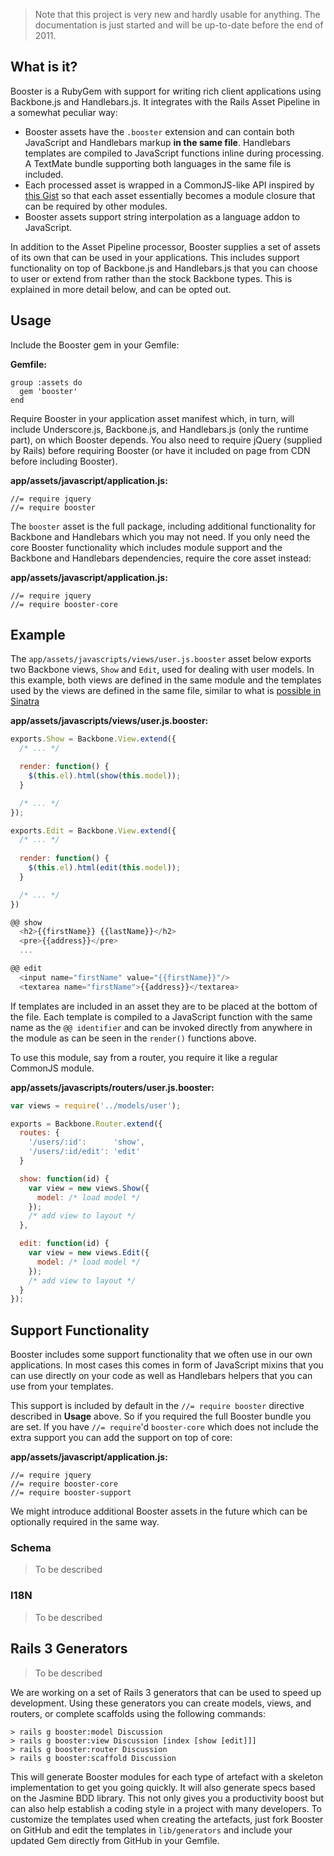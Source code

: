 > Note that this project is very new and hardly usable for anything.
> The documentation is just started and will be up-to-date before
> the end of 2011.

## What is it?

Booster is a RubyGem with support for writing rich client applications using
Backbone.js and Handlebars.js. It integrates with the Rails Asset Pipeline
in a somewhat peculiar way:

* Booster assets have the `.booster` extension and can contain both
  JavaScript and Handlebars markup __in the same file__. Handlebars templates
  are compiled to JavaScript functions inline during processing. A TextMate
  bundle supporting both languages in the same file is included.
* Each processed asset is wrapped in a CommonJS-like API inspired by
  [this Gist](https://gist.github.com/1153919) so that each asset
  essentially becomes a module closure that can be required by other modules.
* Booster assets support string interpolation as a language addon to JavaScript.

In addition to the Asset Pipeline processor, Booster supplies a set of
assets of its own that can be used in your applications. This includes
support functionality on top of Backbone.js and Handlebars.js that you
can choose to user or extend from rather than the stock Backbone types. This
is explained in more detail below, and can be opted out.

## Usage

Include the Booster gem in your Gemfile:

**Gemfile:**

    group :assets do
      gem 'booster'
    end

Require Booster in your application asset manifest which, in turn, will
include Underscore.js, Backbone.js, and Handlebars.js (only the runtime part),
on which Booster depends. You also need to require jQuery (supplied by Rails) before
requiring Booster (or have it included on page from CDN before including Booster).

**app/assets/javascript/application.js:**

    //= require jquery
    //= require booster

The `booster` asset is the full package, including additional functionality for Backbone
and Handlebars which you may not need. If you only need the core Booster functionality
which includes module support and the Backbone and Handlebars dependencies, require
the core asset instead:

**app/assets/javascript/application.js:**

    //= require jquery
    //= require booster-core

## Example

The `app/assets/javascripts/views/user.js.booster` asset below exports
two Backbone views, `Show` and `Edit`, used for dealing with user models.
In this example, both views are defined in the same module and the templates used by the
views are defined in the same file, similar to what is
[possible in Sinatra](http://www.sinatrarb.com/intro#Inline%20Templates)

**app/assets/javascripts/views/user.js.booster:**

```javascript
exports.Show = Backbone.View.extend({
  /* ... */

  render: function() {
    $(this.el).html(show(this.model));
  }

  /* ... */
});

exports.Edit = Backbone.View.extend({
  /* ... */
  
  render: function() {
    $(this.el).html(edit(this.model));
  }

  /* ... */
})

@@ show
  <h2>{{firstName}} {{lastName}}</h2>
  <pre>{{address}}</pre>
  ...

@@ edit
  <input name="firstName" value="{{firstName}}"/>
  <textarea name="firstName">{{address}}</textarea>
```

If templates are included in an asset they are to be placed at the bottom of the
file. Each template is compiled to a JavaScript function with the same name
as the `@@ identifier` and can be invoked directly from anywhere in the module as
can be seen in the `render()` functions above.

To use this module, say from a router, you require it like a regular CommonJS module.

**app/assets/javascripts/routers/user.js.booster:**

```javascript
var views = require('../models/user');

exports = Backbone.Router.extend({
  routes: {
    '/users/:id':      'show',
    '/users/:id/edit': 'edit'
  }

  show: function(id) {
    var view = new views.Show({
      model: /* load model */
    });
    /* add view to layout */
  },

  edit: function(id) {
    var view = new views.Edit({
      model: /* load model */
    });
    /* add view to layout */
  }
});
```

## Support Functionality

Booster includes some support functionality that we often use in our own applications. In most cases
this comes in form of JavaScript mixins that you can use directly on your code as well as Handlebars
helpers that you can use from your templates.

This support is included by default in the `//= require booster` directive described in __Usage__ above.
So if you required the full Booster bundle you are set. If you have `//= require`'d `booster-core` which does
not include the extra support you can add the support on top of core:

**app/assets/javascript/application.js:**

    //= require jquery
    //= require booster-core
    //= require booster-support

We might introduce additional Booster assets in the future which can be optionally required in the same way.

### Schema

> To be described

### I18N

> To be described

## Rails 3 Generators

> To be described

We are working on a set of Rails 3 generators that can be used to speed up development. Using these
generators you can create models, views, and routers, or complete scaffolds using the following
commands:

    > rails g booster:model Discussion
    > rails g booster:view Discussion [index [show [edit]]]
    > rails g booster:router Discussion
    > rails g booster:scaffold Discussion

This will generate Booster modules for each type of artefact with a skeleton implementation to get
you going quickly. It will also generate specs based on the Jasmine BDD library. This not only gives
you a productivity boost but can also help establish a coding style in a project with many developers.
To customize the templates used when creating the artefacts, just fork Booster on GitHub and
edit the templates in `lib/generators` and include your updated Gem directly from GitHub in your Gemfile.